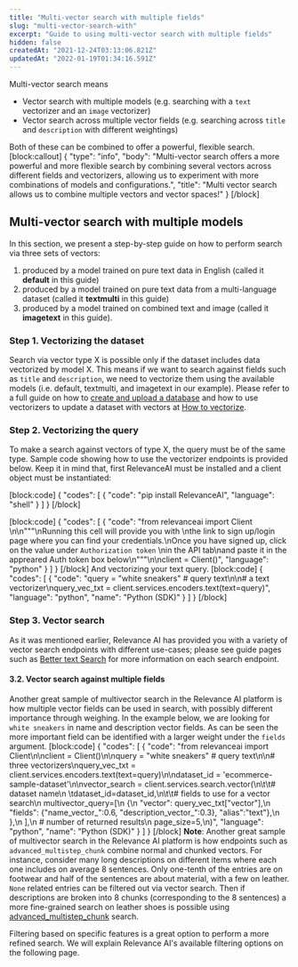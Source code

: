 ```yaml
---
title: "Multi-vector search with multiple fields"
slug: "multi-vector-search-with"
excerpt: "Guide to using multi-vector search with multiple fields"
hidden: false
createdAt: "2021-12-24T03:13:06.821Z"
updatedAt: "2022-01-19T01:34:16.591Z"
---
```

Multi-vector search means
- Vector search with multiple models (e.g. searching with a `text` vectorizer and an `image` vectorizer)
- Vector search across multiple vector fields (e.g. searching across `title` and `description` with different weightings)

Both of these can be combined to offer a powerful, flexible search.
[block:callout]
{
  "type": "info",
  "body": "Multi-vector search offers a more powerful and more flexible search by combining several vectors across different fields and vectorizers, allowing us to experiment with more combinations of models and configurations.",
  "title": "Multi vector search allows us to combine multiple vectors and vector spaces!"
}
[/block]
## Multi-vector search with multiple models
In this section, we present a step-by-step guide on how to perform search via three sets of vectors:
1. produced by a model trained on pure text data in English (called it **default** in this guide)
2. produced by a model trained on pure text data from a multi-language dataset (called it **textmulti** in this guide)
3. produced by a model trained on combined text and image (called it **imagetext** in this guide).

### Step 1. Vectorizing the dataset
Search via vector type X is possible only if the dataset includes data vectorized by model X. This means if we want to search against fields such as `title` and `description`, we need to vectorize them using the available models (i.e. default, textmulti, and imagetext in our example). Please refer to a full guide on how to [create and upload a database](doc:creating-a-dataset) and how to use vectorizers to update a dataset with vectors at [How to vectorize](doc:vectorize-text).

### Step 2. Vectorizing the query
To make a search against vectors of type X, the query must be of the same type. Sample code showing how to use the vectorizer endpoints is provided below.  Keep it in mind that, first RelevanceAI must be installed and a client object must be instantiated:

[block:code]
{
  "codes": [
    {
      "code": "pip install RelevanceAI",
      "language": "shell"
    }
  ]
}
[/block]

[block:code]
{
  "codes": [
    {
      "code": "from relevanceai import Client \n\n\"\"\"\nRunning this cell will provide you with \nthe link to sign up/login page where you can find your credentials.\nOnce you have signed up, click on the value under `Authorization token` \nin the API tab\nand paste it in the appreared Auth token box below\n\"\"\"\n\nclient = Client()",
      "language": "python"
    }
  ]
}
[/block]
And vectorizing your text query.
[block:code]
{
  "codes": [
    {
      "code": "query = \"white sneakers\"  # query text\n\n# a text vectorizer\nquery_vec_txt = client.services.encoders.text(text=query)",
      "language": "python",
      "name": "Python (SDK)"
    }
  ]
}
[/block]
### Step 3. Vector search
As it was mentioned earlier, Relevance AI has provided you with a variety of vector search endpoints with different use-cases; please see guide pages such as [Better text Search](https://docs.relevance.ai/docs/better-text-search) for more information on each search endpoint.

#### 3.2. Vector search against multiple fields
Another great sample of multivector search in the Relevance AI platform is how multiple vector fields can be used in search, with possibly different importance through weighing. In the example below, we are looking for `white sneakers` in name and description vector fields. As can be seen the more important field can be identified with a larger weight under the `fields` argument.
[block:code]
{
  "codes": [
    {
      "code": "from relevanceai import Client\n\nclient = Client()\n\nquery = \"white sneakers\"  # query text\n\n# three vectorizers\nquery_vec_txt = client.services.encoders.text(text=query)\n\ndataset_id = 'ecommerce-sample-dataset'\n\nvector_search = client.services.search.vector(\n\t\t# dataset name\n  \tdataset_id=dataset_id,\n\t\t# fields to use for a vector search\n    multivector_query=[\n        {\n            \"vector\": query_vec_txt[\"vector\"],\n            \"fields\": {\"name_vector_\":0.6, \"description_vector_\":0.3}, \"alias\":\"text\"},\n        },\n    ],\n    # number of returned results\n    page_size=5,\n)",
      "language": "python",
      "name": "Python (SDK)"
    }
  ]
}
[/block]
**Note**: Another great sample of multivector search in the Relevance AI platform is how endpoints such as `advanced_multistep_chunk` combine normal and chunked vectors. For instance, consider many long descriptions on different items where each one includes on average 8 sentences. Only one-tenth of the entries are on footwear and half of the sentences are about material, with a few on leather. `None` related entries can be filtered out via vector search. Then if descriptions are broken into 8 chunks (corresponding to the 8 sentences) a more fine-grained search on leather shoes is possible using [advanced_multistep_chunk](https://docs.relevance.ai/docs/fine-grained-search-search-on-chunks-of-text-data-2) search.

Filtering based on specific features is a great option to perform a more refined search. We will explain Relevance AI's available filtering options on the following page.